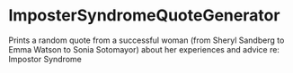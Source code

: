 # ImposterSyndromeQuoteGenerator
Prints a random quote from a successful woman (from Sheryl Sandberg to Emma Watson to Sonia Sotomayor) about her experiences and advice re: Impostor Syndrome
